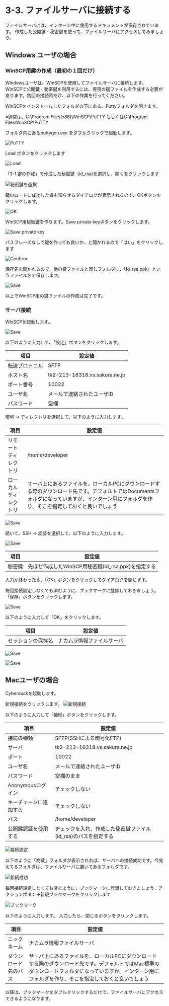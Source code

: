 # 3-3. ファイルサーバに接続する
ファイルサーバには、インターン中に使用するドキュメントが保存されています。
作成した公開鍵・秘密鍵を使って、ファイルサーバにアクセスしてみましょう。

## Windows ユーザの場合

### WinSCP用鍵の作成（最初の１回だけ）
Windowsユーザは、WinSCPを使用してファイルサーバに接続します。
WinSCPで公開鍵・秘密鍵を利用するには、専用の鍵ファイルを作成する必要があります。初回の接続時だけ、以下の作業を行ってください。

WinSCPをインストールしたフォルダの下にある、Puttyフォルダを開きます。

※通常は、C:\Program Files(x86)\WinSCP\PuTTY もしくはC:\Program Files\WinSCP\PuTTY

フォルダ内にあるputtygen.exe をダブルクリックで起動します。

![PuTTY](../images/image-03-0011.png)

Load ボタンをクリックします

![Load](../images/image-03-0012.png)

「3-1.鍵の作成」で作成した秘密鍵（id_rsa)を選択し、開くをクリックします

![秘密鍵を選択](../images/image-03-0013.png)

鍵のロードに成功した旨を知らせるダイアログが表示されるので、OKボタンをクリックします。

![OK](../images/image-03-0014.png)

WinSCP用秘密鍵を作ります。Save private keyボタンをクリックします。

![Save private key](../images/image-03-0015.png)

パスフレーズなしで鍵を作っても良いか、と聞かれるので「はい」をクリックします

![Confirm](../images/image-03-0016.png)

保存先を聞かれるので、他の鍵ファイルと同じフォルダに、「id_rsa.ppk」というファイル名で保存します。

![Save](../images/image-03-0017.png)

以上でWinSCP用の鍵ファイルの作成は完了です。

### サーバ接続
WinSCPを起動します。

![Save](../images/image-03-0024.png)

以下のように入力して、「設定」ボタンをクリックします。

| 項目 | 設定値 |
| -- | -- |
| 転送プロトコル | SFTP |
| ホスト名 | tk2-213-16318.vs.sakura.ne.jp |
| ポート番号 | 10022 |
| ユーザ名 | メールで連絡されたユーザID |
| パスワード | 空欄 |

環境 -> ディレクトリを選択して、以下のように入力します。

| 項目 | 設定値 |
| -- | -- |
| リモートディレクトリ | /home/developer |
| ローカルディレクトリ | サーバ上にあるファイルを、ローカルPCにダウンロードする際のダウンロード先です。デフォルトではDocumentsフォルダになっていますが、インターン用にフォルダを作り、そこを指定しておくと良いでしょう |

![Save](../images/image-03-0030.png)

続いて、SSH -> 認証を選択して、以下のように入力します。

![Save](../images/image-03-0025.png)

| 項目 | 設定値 |
| -- | -- |
| 秘密鍵 | 先ほど作成したWinSCP用秘密鍵(id_rsa.ppk)を指定する |

入力が終わったら、「OK」ボタンをクリックしてダイアログを閉じます。

毎回接続設定しなくても済むように、ブックマークに登録しておきましょう。「保存」ボタンをクリックします。

![Save](../images/image-03-0026.png)

以下のように入力して「OK」をクリックします。

| 項目 | 設定値 |
| -- | -- |
| セッションの保存名 | ナカムラ情報ファイルサーバ |

![Save](../images/image-03-0029.png)

![Save](../images/image-03-0031.png)

## Macユーザの場合
Cyberduckを起動します。

新規接続をクリックします。
![新規接続](../images/image-03-0018.png)

以下のように入力して「接続」ボタンをクリックします。

| 項目 | 設定値 |
| -- | -- |
| 接続の種類 | SFTP(SSHによる暗号化FTP) |
| サーバ | tk2-213-16318.vs.sakura.ne.jp |
| ポート | 10022 |
| ユーザ名 | メールで連絡されたユーザID |
| パスワード | 空欄のまま |
| Anonymousログイン | チェックしない |
| キーチェーンに追加する | チェックしない |
| パス | /home/developer |
| 公開鍵認証を使用する | チェックを入れ、作成した秘密鍵ファイル(id_rsa)のパスを指定する |

![接続設定](../images/image-03-0019.png)

以下のように「商蔵」フォルダが表示されれば、サーバへの接続成功です。今見えてるフォルダは、ファイルサーバに置いてあるフォルダです。

![接続成功](../images/image-03-0021.png)

毎回接続設定しなくても済むように、ブックマークに登録しておきましょう。アクションボタン->新規ブックマークをクリックします

![ブックマーク](../images/image-03-0022.png)

以下のように入力します。
入力したら、閉じるボタンをクリックします。

| 項目 | 設定値 |
| -- | -- |
| ニックネーム | ナカムラ情報ファイルサーバ |
| ダウンロード先のパス | サーバ上にあるファイルを、ローカルPCにダウンロードする際のダウンロード先です。デフォルトではMac標準のダウンロードフォルダになっていますが、インターン用にフォルダを作り、そこを指定しておくと良いでしょう |

以降は、ブックマークをダブルクリックするだけで、ファイルサーバにアクセスできるようになります。

